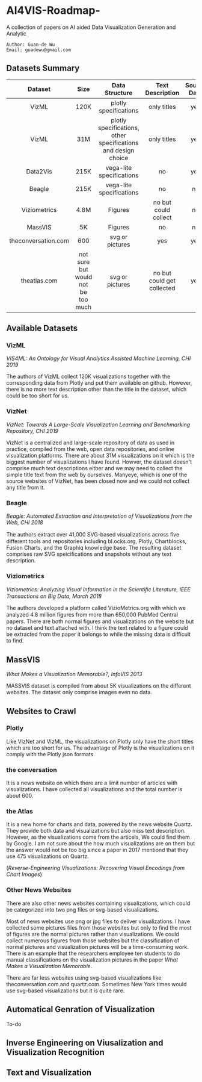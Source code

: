 # AI4VIS-Roadmap-
A collection of papers on AI aided Data Visualization Generation and Analytic


```
Author: Guan-de Wu
Email: guadewu@gmail.com
```


## Datasets Summary
| Dataset  |Size| Data Structure| Text Description| Source Data |
|:------------:|:-------:|:----:|:---:|:--:|
|VizML|120K|plotly specifications| only titles|yes|
|VizML|31M|plotly specifications, other specifications and design choice| only titles|yes|
|Data2Vis|215K|vega-lite specifications|no|yes|
|Beagle|215K|vega-lite specifications|no|no|
|Viziometrics|4.8M|Figures|no but could collect|no|
|MassVIS|5K|Figures|no|no|
|theconversation.com|600|svg or pictures|yes|yes|
|theatlas.com|not sure but would not be too much| svg or pictures | no but could get collected | yes|


## Available Datasets

### VizML

*VIS4ML: An Ontology for Visual Analytics Assisted Machine Learning, CHI 2019*


The authors of VizML collect 120K visualizations together with the corresponding data from Plotly and put them available on github. However, there is no more text description other than the title in the dataset, which could be too short for us.


### VizNet

*VizNet: Towards A Large-Scale Visualization Learning and Benchmarking Repository, CHI 2019*


VizNet is a centralized and large-scale repository of data as used in practice, compiled from the web, open data repositories, and online visualization platforms. There are about 31M visualizations on it which is the biggest number of visualizations I have found. Howver, the dataset doesn't comprise much text descriptions either and we may need to collect the simple title text from the web by ourselves. Manyeye, which is one of the source websites of VizNet, has been closed now and we could not collect any title from it.



### Beagle

*Beagle: Automated Extraction and Interpretation of Visualizations from the Web, CHI 2018*


The authors extract over 41,000 SVG-based visualizations across ﬁve different tools and repositories including bl.ocks.org, Plotly, Chartblocks, Fusion Charts, and the Graphiq knowledge base. The resulting dataset comprises raw SVG speicifications and snapshots without any text description.


### Viziometrics
*Viziometrics: Analyzing Visual Information in the Scientiﬁc Literature, IEEE Transactions on Big Data, March 2018*

The authors developed a platform called VizioMetrics.org with which we analyzed 4.8 million ﬁgures from more than 650,000 PubMed Central papers. There are both normal figures and visualizations on the website but no dataset and text attached with. I think the text related to a figure could be extracted from the paper it belongs to while the missing data is difficult to find.



## MassVIS

*What Makes a Visualization Memorable?, InfoVIS 2013*

MASSVIS dataset is compiled from about 5K visualizations on the different websites. 
The dataset only comprise images even no data.

## Websites to Crawl


### Plotly

Like VizNet and VizML, the visualizations on Plotly only have the short titles which are too short for us. The advantage of Plotly is the visualizations on it comply with the Plotly json formats.




### the conversation

It is a news website on which there are a limit number of articles with visualizations. I have collected all visualizations and the total number is about 600.



### the Atlas

It is a new home for charts and data, powered by the news website Quartz. 
They provide both data and visualizations but also miss text description.
However, as the visualizations come from  the articels, We could find them by Google. I am not sure about the how much visualizations are on them but the answer would not be too big since a paper in 2017 mentiond that they use 475 visualizations on Quartz. 


(*Reverse-Engineering Visualizations: Recovering Visual Encodings from Chart Images*)





### Other News Websites

There are also other news websites containing visualizations, which could be categorized into two png files or svg-based visualizations.


Most of news websites use png or jpg files to deliver visualizations. I have collected some pictures files from those websites but only to find the most of figures are the normal pictures rather than visualizations. We could collect numerous figures from those websites but the classification of normal pictures and visualization pictures will be a time-consuming work. There is an example that the researchers employee ten students to do manual classifications on the visualization pictures in the paper *What Makes a Visualization Memorable*.



There are far less websites using svg-based visualizations like theconversation.com and quartz.com. Sometimes New York times would use svg-based visualizations but it is quite rare. 



## Automatical Genration of Visualization

To-do


## Inverse Engineering on Viusalization and Visualization Recognition





## Text and Visualization
